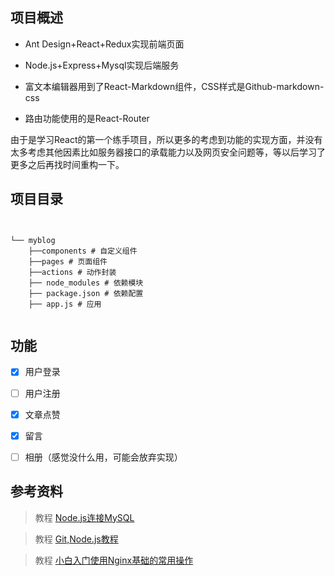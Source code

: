 ## 项目概述


- Ant  Design+React+Redux实现前端页面


- Node.js+Express+Mysql实现后端服务


- 富文本编辑器用到了React-Markdown组件，CSS样式是Github-markdown-css


- 路由功能使用的是React-Router


由于是学习React的第一个练手项目，所以更多的考虑到功能的实现方面，并没有太多考虑其他因素比如服务器接口的承载能力以及网页安全问题等，等以后学习了更多之后再找时间重构一下。


## 项目目录


```


└── myblog
    ├──components # 自定义组件
    ├──pages # 页面组件
    ├──actions # 动作封装
    ├── node_modules # 依赖模块
    ├── package.json # 依赖配置
    ├── app.js # 应用


```


## 功能



- [x] 用户登录
- [ ] 用户注册
- [x] 文章点赞
- [x] 留言
- [ ] 相册（感觉没什么用，可能会放弃实现）



## 参考资料



> 教程 [Node.js连接MySQL](http://www.runoob.com/nodejs/nodejs-mysql.html)


> 教程 [Git,Node.js教程](http://manqc.site)


> 教程 [小白入门使用Nginx基础的常用操作](https://www.cnblogs.com/linuxprobe/p/10652058.html) 
